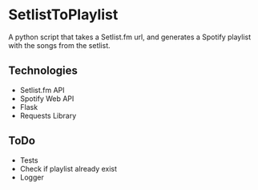 # SetlistToPlaylist
A python script that takes a Setlist.fm url, and generates a Spotify playlist with the songs from the setlist.

## Technologies
* Setlist.fm API
* Spotify Web API
* Flask
* Requests Library

## ToDo
* Tests
* Check if playlist already exist
* Logger
